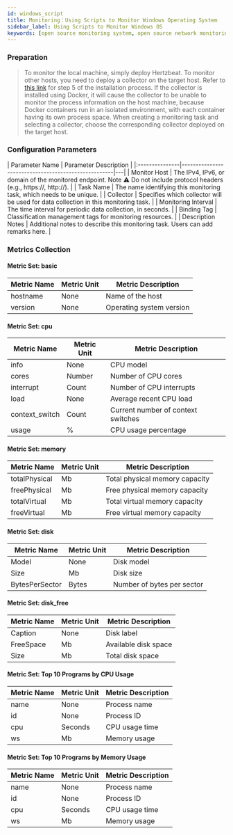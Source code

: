 ```yaml
---
id: windows_script
title: Monitoring：Using Scripts to Monitor Windows Operating System   
sidebar_label: Using Scripts to Monitor Windows OS
keywords: [open source monitoring system, open source network monitoring, using scripts to monitor Windows OS]
---
```


### Preparation

> To monitor the local machine, simply deploy Hertzbeat. To monitor other hosts, you need to deploy a collector on the target host. Refer to [this link](https://github.com/apache/hertzbeat?tab=readme-ov-file#2install-via-package) for step 5 of the installation process.
> If the collector is installed using Docker, it will cause the collector to be unable to monitor the process information on the host machine, because Docker containers run in an isolated environment, with each container having its own process space.
> When creating a monitoring task and selecting a collector, choose the corresponding collector deployed on the target host.

### Configuration Parameters

| Parameter Name |               Parameter Description                |
|:---------------|-----------------------------------------------------|---|
| Monitor Host   | The IPv4, IPv6, or domain of the monitored endpoint. Note ⚠️ Do not include protocol headers (e.g., https://, http://). |
| Task Name      | The name identifying this monitoring task, which needs to be unique. |
| Collector      | Specifies which collector will be used for data collection in this monitoring task. |
| Monitoring Interval | The time interval for periodic data collection, in seconds. |
| Binding Tag    | Classification management tags for monitoring resources. |
| Description Notes | Additional notes to describe this monitoring task. Users can add remarks here. |

### Metrics Collection

#### Metric Set: basic

| Metric Name | Metric Unit | Metric Description       |
|-------------|-------------|--------------------------|
| hostname    | None        | Name of the host         |
| version     | None        | Operating system version |

#### Metric Set: cpu

| Metric Name    | Metric Unit | Metric Description                 |
|----------------|-------------|------------------------------------|
| info           | None        | CPU model                          |
| cores          | Number      | Number of CPU cores                |
| interrupt      | Count       | Number of CPU interrupts           |
| load           | None        | Average recent CPU load            |
| context_switch | Count       | Current number of context switches |
| usage          | %           | CPU usage percentage               |

#### Metric Set: memory

| Metric Name   | Metric Unit | Metric Description             |
|---------------|-------------|--------------------------------|
| totalPhysical | Mb          | Total physical memory capacity |
| freePhysical  | Mb          | Free physical memory capacity  |
| totalVirtual  | Mb          | Total virtual memory capacity  |
| freeVirtual   | Mb          | Free virtual memory capacity   |

#### Metric Set: disk

| Metric Name    | Metric Unit | Metric Description         |
|----------------|-------------|----------------------------|
| Model          | None        | Disk model                 |
| Size           | Mb          | Disk size                  |
| BytesPerSector | Bytes       | Number of bytes per sector |

#### Metric Set: disk_free

| Metric Name | Metric Unit | Metric Description   |
|-------------|-------------|----------------------|
| Caption     | None        | Disk label           |
| FreeSpace   | Mb          | Available disk space |
| Size        | Mb          | Total disk space     |

#### Metric Set: Top 10 Programs by CPU Usage

| Metric Name | Metric Unit | Metric Description  |
|-------------|-------------|---------------------|
| name        | None        | Process name        |
| id          | None        | Process ID          |
| cpu         | Seconds     | CPU usage time      |
| ws          | Mb          | Memory usage        |

#### Metric Set: Top 10 Programs by Memory Usage

| Metric Name | Metric Unit | Metric Description  |
|-------------|-------------|---------------------|
| name        | None        | Process name        |
| id          | None        | Process ID          |
| cpu         | Seconds     | CPU usage time      |
| ws          | Mb          | Memory usage        |
